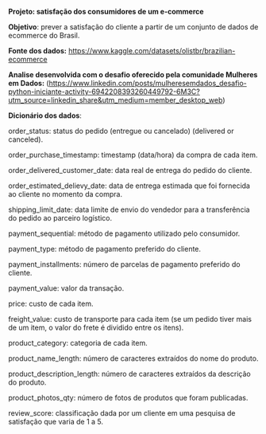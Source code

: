 **Projeto: satisfação dos consumidores de um e-commerce**

**Objetivo**: prever a satisfação do cliente a partir de um conjunto de dados de ecommerce do Brasil.

**Fonte dos dados:** https://www.kaggle.com/datasets/olistbr/brazilian-ecommerce

**Analise desenvolvida com o desafio oferecido pela comunidade Mulheres em Dados:** (https://www.linkedin.com/posts/mulheresemdados_desafio-python-iniciante-activity-6942208393260449792-6M3C?utm_source=linkedin_share&utm_medium=member_desktop_web)

**Dicionário dos dados**:

order_status: status do pedido (entregue ou cancelado) (delivered or canceled).

order_purchase_timestamp: timestamp (data/hora) da compra de cada item.

order_delivered_customer_date: data real de entrega do pedido do cliente.

order_estimated_delievy_date: data de entrega estimada que foi fornecida ao cliente no momento da compra.

shipping_limit_date: data limite de envio do vendedor para a transferência do pedido ao parceiro logístico.

payment_sequential: método de pagamento utilizado pelo consumidor.

payment_type: método de pagamento preferido do cliente.

payment_installments: número de parcelas de pagamento preferido do cliente.

payment_value: valor da transação.

price: custo de cada item.

freight_value: custo de transporte para cada item (se um pedido tiver mais de um item, o valor do frete é dividido entre os itens).

product_category: categoria de cada item.

product_name_length: número de caracteres extraídos do nome do produto.

product_description_length: número de caracteres extraídos da descrição do produto.

product_photos_qty: número de fotos de produtos que foram publicadas.

review_score: classificação dada por um cliente em uma pesquisa de satisfação que varia de 1 a 5.
